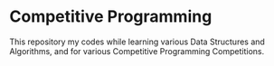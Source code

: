 # Competitive Programming

This repository my codes while learning various Data Structures and Algorithms, and for various Competitive Programming Competitions.